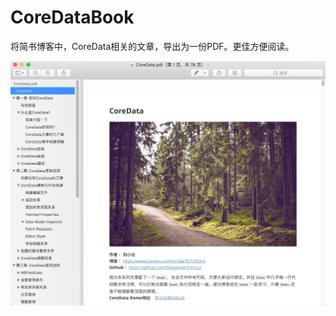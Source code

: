 # CoreDataBook
将简书博客中，CoreData相关的文章，导出为一份PDF。更佳方便阅读。



![](https://github.com/DeveloperErenLiu/CoreDataBook/blob/master/B82E0981-9208-483F-8EF9-11E646601580.png)